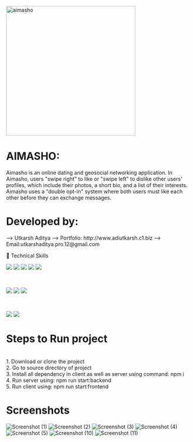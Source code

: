 <img align="center" width="351" alt="aimasho" src="https://user-images.githubusercontent.com/69595881/234962649-3b316f59-3dea-4271-bb9a-814b685e71a0.PNG">

<h1>AIMASHO:</h1>
<p1>Aimasho is an online dating and geosocial networking application. In Aimasho, users "swipe right" to like or "swipe left" to dislike other users' profiles, which include their photos, a short bio, and a list of their interests. Aimasho uses a "double opt-in" system where both users must like each other before they can exchange messages. </p1>

 

<h1>Developed by:</h1>
<p1> --> Utkarsh Aditya</p1>
<p1> --> Portfolio: http://www.adiutkarsh.c1.biz</p1>
<p1> --> Email:utkarshaditya.pro.12@gmail.com</p1>

💼 Technical Skills

![](https://img.shields.io/badge/Code-React-informational?style=flat&logo=react&color=61DAFB)
![](https://img.shields.io/badge/Code-Redux-informational?style=flat&logo=Redux&color=764ABC)
![](https://img.shields.io/badge/Code-JavaScript-informational?style=flat&logo=JavaScript&color=F7DF1E)
![](https://img.shields.io/badge/Code-HTML5-informational?style=flat&logo=HTML5&color=E34F26)
![](https://img.shields.io/badge/Code-SQLite-informational?style=flat&logo=SQLite&color=003B57)

</br>

![](https://img.shields.io/badge/Style-Bootstrap-informational?style=flat&logo=Bootstrap&color=7952B3)
![](https://img.shields.io/badge/Style-CSS3-informational?style=flat&logo=CSS3&color=1572B6)
![](https://img.shields.io/badge/Style-styled--components-informational?style=flat&logo=styled-components&color=DB7093)


</br>

![](https://img.shields.io/badge/Tools-Git-informational?style=flat&logo=Git&color=F05032)
![](https://img.shields.io/badge/Tools-GitHub-informational?style=flat&logo=GitHub&color=181717)

<h1>Steps to Run project</h1><br>
<p1>1. Download or clone the project</p1><br>
<p1>2. Go to source directory of project</p1><br>
<p1>3. Install all dependency in client as well as server using command: npm i</p1><br>
<p1>4. Run server using: npm run start:backend</p1><br>
<p1>5. Run client using: npm run start:frontend</p1><br>

<h1>Screenshots </h1>

![Screenshot (1)](https://user-images.githubusercontent.com/69595881/234966179-99c15e05-0e5c-4fc9-83f2-e0c55ea42fcc.png)
![Screenshot (2)](https://user-images.githubusercontent.com/69595881/234966398-70079270-abf9-4aaf-8ab9-d429f6be9c93.png)
![Screenshot (3)](https://user-images.githubusercontent.com/69595881/234966478-db0f2d6d-792c-4c69-91a4-205aa4a9bb28.png)
![Screenshot (4)](https://user-images.githubusercontent.com/69595881/234966562-45213c38-386a-4f04-a2fd-695bbd54ba92.png)
![Screenshot (5)](https://user-images.githubusercontent.com/69595881/234966626-4792210a-6d34-4f7c-b440-610572527ef4.png)
![Screenshot (10)](https://user-images.githubusercontent.com/69595881/234966717-27e70cd3-20a4-451e-8ca6-facbfc92d34d.png)
![Screenshot (11)](https://user-images.githubusercontent.com/69595881/234966797-7f2bfcbc-05d5-408d-a8ff-7415446b06ca.png)






